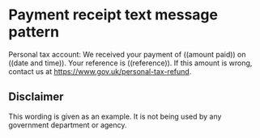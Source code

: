 # Payment receipt text message pattern

Personal tax account: We received your payment of ((amount paid)) on ((date and time)). Your reference is ((reference)). If this amount is wrong, contact us at https://www.gov.uk/personal-tax-refund.

## Disclaimer

This wording is given as an example. It is not being used by any government department or agency.
